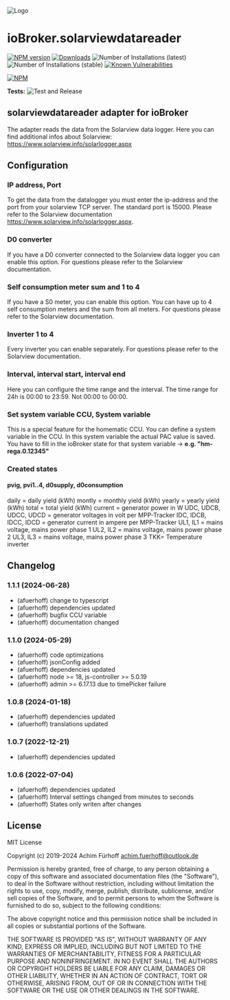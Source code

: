 ![Logo](admin/solarviewdatareader.png)
# ioBroker.solarviewdatareader

[![NPM version](https://img.shields.io/npm/v/iobroker.solarviewdatareader.svg)](https://www.npmjs.com/package/iobroker.solarviewdatareader)
[![Downloads](https://img.shields.io/npm/dm/iobroker.solarviewdatareader.svg)](https://www.npmjs.com/package/iobroker.solarviewdatareader)
![Number of Installations (latest)](https://iobroker.live/badges/solarviewdatareader-installed.svg)
![Number of Installations (stable)](https://iobroker.live/badges/solarviewdatareader-stable.svg)
[![Known Vulnerabilities](https://snyk.io/test/github/afuerhoff/ioBroker.solarviewdatareader/badge.svg)](https://snyk.io/test/github/afuerhoff/ioBroker.solarviewdatareader)

[![NPM](https://nodei.co/npm/iobroker.solarviewdatareader.png?downloads=true)](https://nodei.co/npm/iobroker.solarviewdatareader/)

**Tests:** ![Test and Release](https://github.com/afuerhoff/ioBroker.solarviewdatareader/workflows/Test%20and%20Release/badge.svg)

## solarviewdatareader adapter for ioBroker

The adapter reads the data from the Solarview data logger.
Here you can find additional infos about Solarview: https://www.solarview.info/solarlogger.aspx


## Configuration

### IP address, Port
To get the data from the datalogger you must enter the ip-address and the port from your solarview TCP server. 
The standard port is 15000. Please refer to the Solarview documentation https://www.solarview.info/solarlogger.aspx.

### D0 converter
If you have a D0 converter connected to the Solarview data logger you can enable this option.
For questions please refer to the Solarview documentation.

### Self consumption meter sum and 1 to 4
If you have a S0 meter, you can enable this option. 
You can have up to 4 self consumption meters and the sum from all meters.
For questions please refer to the Solarview documentation.

### Inverter 1 to 4
Every inverter you can enable separately.
For questions please refer to the Solarview documentation.

### Interval, interval start, interval end
Here you can configure the time range and the interval. The time range for 24h is 00:00 to 23:59.
Not 00:00 to 00:00.

### Set system variable CCU, System variable
This is a special feature for the homematic CCU. You can define a system variable in the CCU.
In this system variable the actual PAC value is saved.
You have to fill in the ioBroker state for that system variable -> **e.g. "hm-rega.0.12345"**

### Created states
#### pvig, pvi1..4, d0supply, d0consumption
daily = daily yield (kWh)
montly = monthly yield (kWh)
yearly = yearly yield (kWh)
total = total yield (kWh)
current = generator power in W
UDC, UDCB, UDCC, UDCD = generator voltages in volt per MPP-Tracker
IDC, IDCB, IDCC, IDCD = generator current in ampere per MPP-Tracker
UL1, IL1 = mains voltage, mains power phase 1
UL2, IL2 = mains voltage, mains power phase 2
UL3, IL3 = mains voltage, mains power phase 3
TKK= Temperature inverter

## Changelog
### 1.1.1 (2024-06-28)
* (afuerhoff) change to typescript
* (afuerhoff) dependencies updated
* (afuerhoff) bugfix CCU variable
* (afuerhoff) documentation changed

### 1.1.0 (2024-05-29)
* (afuerhoff) code optimizations
* (afuerhoff) jsonConfig added
* (afuerhoff) dependencies updated
* (afuerhoff) node >= 18, js-controller >= 5.0.19
* (afuerhoff) admin >= 6.17.13 due to timePicker failure

### 1.0.8 (2024-01-18)
* (afuerhoff) dependencies updated
* (afuerhoff) translations updated

### 1.0.7 (2022-12-21)
* (afuerhoff) dependencies updated

### 1.0.6 (2022-07-04)
* (afuerhoff) dependencies updated
* (afuerhoff) Interval settings changed from minutes to seconds
* (afuerhoff) States only writen after changes

## License
MIT License

Copyright (c) 2019-2024 Achim Fürhoff <achim.fuerhoff@outlook.de>

Permission is hereby granted, free of charge, to any person obtaining a copy
of this software and associated documentation files (the "Software"), to deal
in the Software without restriction, including without limitation the rights
to use, copy, modify, merge, publish, distribute, sublicense, and/or sell
copies of the Software, and to permit persons to whom the Software is
furnished to do so, subject to the following conditions:

The above copyright notice and this permission notice shall be included in all
copies or substantial portions of the Software.

THE SOFTWARE IS PROVIDED "AS IS", WITHOUT WARRANTY OF ANY KIND, EXPRESS OR
IMPLIED, INCLUDING BUT NOT LIMITED TO THE WARRANTIES OF MERCHANTABILITY,
FITNESS FOR A PARTICULAR PURPOSE AND NONINFRINGEMENT. IN NO EVENT SHALL THE
AUTHORS OR COPYRIGHT HOLDERS BE LIABLE FOR ANY CLAIM, DAMAGES OR OTHER
LIABILITY, WHETHER IN AN ACTION OF CONTRACT, TORT OR OTHERWISE, ARISING FROM,
OUT OF OR IN CONNECTION WITH THE SOFTWARE OR THE USE OR OTHER DEALINGS IN THE
SOFTWARE.